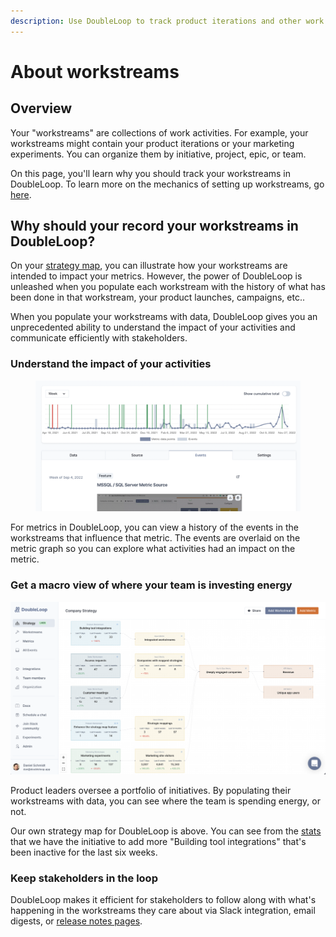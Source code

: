 ```yaml
---
description: Use DoubleLoop to track product iterations and other work activities.
---
```


# About workstreams

## Overview

Your "workstreams" are collections of work activities. For example, your workstreams might contain your product iterations or your marketing experiments. You can organize them by initiative, project, epic, or team.

On this page, you'll learn why you should track your workstreams in DoubleLoop. To learn more on the mechanics of setting up workstreams, go [here](how-to-setup-workstreams.md).

## Why should your record your workstreams in DoubleLoop?

On your [strategy map](../strategy-map/strategy-map-concepts.md), you can illustrate how your workstreams are intended to impact your metrics. However, the power of DoubleLoop is unleashed when you populate each workstream with the history of what has been done in that workstream, your product launches, campaigns, etc..

When you populate your workstreams with data, DoubleLoop gives you an unprecedented ability to understand the impact of your activities and communicate efficiently with stakeholders.

### Understand the impact of your activities

<figure><img src="../.gitbook/assets/CleanShot 2022-12-02 at 16.07.29@2x.png" alt=""><figcaption></figcaption></figure>

For metrics in DoubleLoop, you can view a history of the events in the workstreams that influence that metric. The events are overlaid on the metric graph so you can explore what activities had an impact on the metric.

### Get a macro view of where your team is investing energy

![Use the strategy map to see which workstreams are active or dormant.](<../.gitbook/assets/Screen Shot 2021-12-30 at 11.53.40 AM.png>)

Product leaders oversee a portfolio of initiatives. By populating their workstreams with data, you can see where the team is spending energy, or not.

Our own strategy map for DoubleLoop is above. You can see from the [stats](../strategy-map/stats-on-your-strategy-map.md) that we have the initiative to add more "Building tool integrations" that's been inactive for the last six weeks.

### Keep stakeholders in the loop

DoubleLoop makes it efficient for stakeholders to follow along with what's happening in the workstreams they care about via Slack integration, email digests, or [release notes pages](../learn-and-communicate/how-to-create-and-share-changelogs.md).
